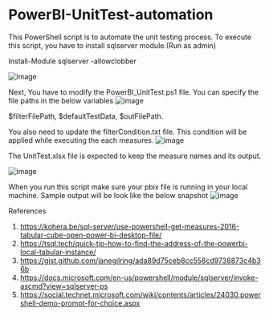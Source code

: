 # PowerBI-UnitTest-automation
This PowerShell script is to automate the unit testing process.
To execute this script, you have to install sqlserver module.(Run as admin)

Install-Module sqlserver -allowclobber

![image](https://user-images.githubusercontent.com/74527901/130020380-71c8f897-3463-497d-9de8-24b4bb5824df.png)

Next, You have to modify the PowerBI_UnitTest.ps1 file. You can specify the file paths in the below variables
![image](https://user-images.githubusercontent.com/74527901/129902945-6ff5273e-9c27-4623-bc1a-420600e76063.png)

$filterFilePath, $defaultTestData, $outFilePath.

You also need to update the filterCondition.txt file. This condition will be applied while executing the each measures.
![image](https://user-images.githubusercontent.com/74527901/129903455-393f45f4-f4c0-4147-805c-689b1b0661c1.png)

The UnitTest.xlsx file is expected to keep the measure names and its output.

![image](https://user-images.githubusercontent.com/74527901/129903689-62b3161f-b426-4f1a-a22c-1d18b47eb0cd.png)

When you run this script make sure your pbix file is running in your local machine.
Sample output will be look like the below snapshot
![image](https://user-images.githubusercontent.com/74527901/129904079-8f81b312-e9a8-447f-bd1a-126e7f3ee608.png)


References
1. https://kohera.be/sql-server/use-powershell-get-measures-2016-tabular-cube-open-power-bi-desktop-file/
2. https://tsql.tech/quick-tip-how-to-find-the-address-of-the-powerbi-local-tabular-instance/
3. https://gist.github.com/janegilring/ada89d75ceb8cc558cd9738873c4b36b
4. https://docs.microsoft.com/en-us/powershell/module/sqlserver/invoke-ascmd?view=sqlserver-ps
5. https://social.technet.microsoft.com/wiki/contents/articles/24030.powershell-demo-prompt-for-choice.aspx
